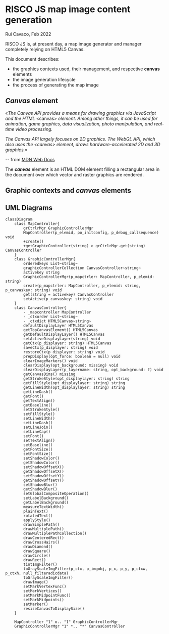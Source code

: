 
# RISCO JS map image content generation

Rui Cavaco, Feb 2022

RISCO JS is, at present day, a map image generator and manager completely relying on HTML5 Canvas.

This document describes:

- the graphics contexts used, their management, and respective **canvas** elements
- the image generation lifecycle  
- the process of generating the map image

## *Canvas* element

«*The Canvas API provides a means for drawing graphics via JavaScript and the HTML* &lt;canvas&gt; *element. Among other things, it can be used for animation, game graphics, data visualization, photo manipulation, and real-time video processing.*

*The Canvas API largely focuses on 2D graphics. The WebGL API, which also uses the &lt;canvas&gt; element, draws hardware-accelerated 2D and 3D graphics.*»

-- from [MDN Web Docs](https://developer.mozilla.org/en-US/docs/Web/API/Canvas_API)

The ***canvas*** element is an HTML DOM element filling a rectangular area in the document over which vector and raster graphics are rendered.

## Graphic contexts and *canvas* elements

## UML Diagrams

```mermaid
classDiagram
	class MapController{
		grCtrlrMgr GraphicControllerMgr
		MapController(p_elemid, po_initconfig, p_debug_callsequence) void
		+create()
		+getGraphicController(string) > grCtrlrMgr.get(string) CanvasController
	}
	class GraphicControllerMgr{
		orderedkeys List~string~
		graphicControllerCollection CanvasController~string~
		activekey string
		GraphicControllerMgr(p_mapctrler: MapController, p_elemid: string)
		create(p_mapctrler: MapController, p_elemid: string, p_canvaskey: string) void
		get(string = activekey) CanvasController
		setActive(p_canvaskey: string) void
	}
	class CanvasController{
		- _mapcontroller MapController
		- _ctxorder List~string~
		- _ctxdict HTML5Canvas~string~
		defaultDisplayLayer HTML5Canvas
		getTopCanvasElement() HTML5Canvas
		getDefaultDisplayLayer() HTML5Canvas
		setActiveDisplayLayer(string) void
		getCtx(p_displayer: string) HTML5Canvas
		saveCtx(p_displayer: string) void
		restoreCtx(p_displayer: string) void
		prepDisplay(opt_force: boolean = null) void
		clearImageMarkers() void
		clearDisplay(opt_background: missing) void
		clearDisplayLayer(p_layername: string, opt_background: ?) void
		getCanvasDims() missing
		getStrokeStyle(opt_displaylayer: string) string
		getFillStyle(opt_displaylayer: string) string
		getLineWidth(opt_displaylayer: string) string
		getLineDash()
		getFont()
		getTextAlign()
		getBaseline()
		setStrokeStyle()
		setFillStyle()
		setLineWidth()
		setLineDash()
		setLineJoin()
		setLineCap()
		setFont()
		setTextAlign()
		setBaseline()
		getFontSize()
		setFontSize()
		setShadowColor()
		getShadowColor()
		setShadowOffsetX()
		getShadowOffsetX()
		setShadowOffsetY()
		getShadowOffsetY()
		setShadowBlur()
		getShadowBlur()
		setGlobalCompositeOperation()
		setLabelBackground()
		getLabelBackground()
		measureTextWidth()
		plainText()
		rotatedText() 
		applyStyle()
		drawSimplePath()
		drawMultiplePath()
		drawMultiplePathCollection()
		drawCenteredRect()
		drawCrossHairs()
		drawDiamond()
		drawSquare()
		drawCircle()
		drawRect()
		tintImgFilter()
		toGrayScaleImgFilter(p_ctx, p_imgobj, p_x, p_y, p_ctxw, p_ctxh, null_filteradicdata)
		toGrayScaleImgFilter()
		drawImage()
		setMarkVertexFunc()
		setMarkVertices()
		setMarkMidpointFunc()
		setMarkMidpoints()
		setMarker()
		resizeCanvasToDisplaySize()
	}

	MapController "1" o.. "1" GraphicControllerMgr
	GraphicControllerMgr "1" *.. "*" CanvasController
```









